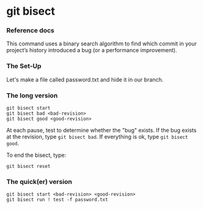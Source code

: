# git bisect

### Reference docs

This command uses a binary search algorithm to find which commit in your project’s history introduced a bug (or a performance improvement).

### The Set-Up

Let's make a file called password.txt and hide it in our branch.

### The long version

```
git bisect start
git bisect bad <bad-revision>
git bisect good <good-revision>
```

At each pause, test to determine whether the "bug" exists. If the bug exists at the revision, type `git bisect bad`. If everything is ok, type `git bisect good`.

To end the bisect, type:

```
git bisect reset
```

### The quick(er) version

```
git bisect start <bad-revision> <good-revision>
git bisect run ! test -f password.txt
```
